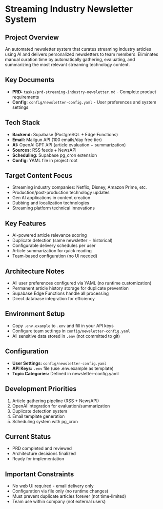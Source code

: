 # Streaming Industry Newsletter System

## Project Overview
An automated newsletter system that curates streaming industry articles using AI and delivers personalized newsletters to team members. Eliminates manual curation time by automatically gathering, evaluating, and summarizing the most relevant streaming technology content.

## Key Documents
- **PRD:** `tasks/prd-streaming-industry-newsletter.md` - Complete product requirements
- **Config:** `config/newsletter-config.yaml` - User preferences and system settings

## Tech Stack
- **Backend:** Supabase (PostgreSQL + Edge Functions)
- **Email:** Mailgun API (100 emails/day free tier)
- **AI:** OpenAI GPT API (article evaluation + summarization)
- **Sources:** RSS feeds + NewsAPI
- **Scheduling:** Supabase pg_cron extension
- **Config:** YAML file in project root

## Target Content Focus
- Streaming industry companies: Netflix, Disney, Amazon Prime, etc.
- Production/post-production technology updates
- Gen AI applications in content creation
- Dubbing and localization technologies
- Streaming platform technical innovations

## Key Features
- AI-powered article relevance scoring
- Duplicate detection (same newsletter + historical)
- Configurable delivery schedules per user
- Article summarization for quick reading
- Team-based configuration (no UI needed)

## Architecture Notes
- All user preferences configured via YAML (no runtime customization)
- Permanent article history storage for duplicate prevention
- Supabase Edge Functions handle all processing
- Direct database integration for efficiency

## Environment Setup
- Copy `.env.example` to `.env` and fill in your API keys
- Configure team settings in `config/newsletter-config.yaml`
- All sensitive data stored in `.env` (not committed to git)

## Configuration
- **User Settings:** `config/newsletter-config.yaml`
- **API Keys:** `.env` file (use .env.example as template)
- **Topic Categories:** Defined in newsletter-config.yaml

## Development Priorities
1. Article gathering pipeline (RSS + NewsAPI)
2. OpenAI integration for evaluation/summarization
3. Duplicate detection system
4. Email template generation
5. Scheduling system with pg_cron

## Current Status
- PRD completed and reviewed
- Architecture decisions finalized
- Ready for implementation

## Important Constraints
- No web UI required - email delivery only
- Configuration via file only (no runtime changes)
- Must prevent duplicate articles forever (not time-limited)
- Team use within company (not external users)
